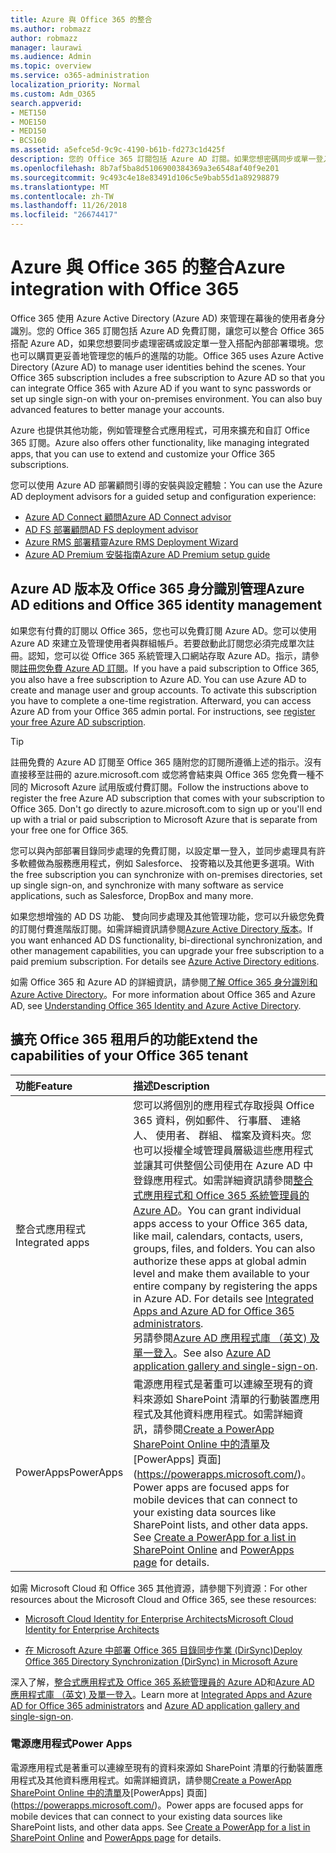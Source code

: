 ```yaml
---
title: Azure 與 Office 365 的整合
ms.author: robmazz
author: robmazz
manager: laurawi
ms.audience: Admin
ms.topic: overview
ms.service: o365-administration
localization_priority: Normal
ms.custom: Adm_O365
search.appverid:
- MET150
- MOE150
- MED150
- BCS160
ms.assetid: a5efce5d-9c9c-4190-b61b-fd273c1d425f
description: 您的 Office 365 訂閱包括 Azure AD 訂閱。如果您想密碼同步或單一登入搭配內部部署環境，整合 Office 365 Azure AD。
ms.openlocfilehash: 8b7af5ba8d5106900384369a3e6548af40f9e201
ms.sourcegitcommit: 9c493c4e18e83491d106c5e9bab55d1a89298879
ms.translationtype: MT
ms.contentlocale: zh-TW
ms.lasthandoff: 11/26/2018
ms.locfileid: "26674417"
---
```

# <a name="azure-integration-with-office-365"></a><span data-ttu-id="cf436-104">Azure 與 Office 365 的整合</span><span class="sxs-lookup"><span data-stu-id="cf436-104">Azure integration with Office 365</span></span>

<span data-ttu-id="cf436-p102">Office 365 使用 Azure Active Directory (Azure AD) 來管理在幕後的使用者身分識別。您的 Office 365 訂閱包括 Azure AD 免費訂閱，讓您可以整合 Office 365 搭配 Azure AD，如果您想要同步處理密碼或設定單一登入搭配內部部署環境。您也可以購買更妥善地管理您的帳戶的進階的功能。</span><span class="sxs-lookup"><span data-stu-id="cf436-p102">Office 365 uses Azure Active Directory (Azure AD) to manage user identities behind the scenes. Your Office 365 subscription includes a free subscription to Azure AD so that you can integrate Office 365 with Azure AD if you want to sync passwords or set up single sign-on with your on-premises environment. You can also buy advanced features to better manage your accounts.</span></span>
  
<span data-ttu-id="cf436-108">Azure 也提供其他功能，例如管理整合式應用程式，可用來擴充和自訂 Office 365 訂閱。</span><span class="sxs-lookup"><span data-stu-id="cf436-108">Azure also offers other functionality, like managing integrated apps, that you can use to extend and customize your Office 365 subscriptions.</span></span>
  
<span data-ttu-id="cf436-109">您可以使用 Azure AD 部署顧問引導的安裝與設定體驗：</span><span class="sxs-lookup"><span data-stu-id="cf436-109">You can use the Azure AD deployment advisors for a guided setup and configuration experience:</span></span>
 - [<span data-ttu-id="cf436-110">Azure AD Connect 顧問</span><span class="sxs-lookup"><span data-stu-id="cf436-110">Azure AD Connect advisor</span></span>](https://aka.ms/aadconnectpwsync)
 - [<span data-ttu-id="cf436-111">AD FS 部署顧問</span><span class="sxs-lookup"><span data-stu-id="cf436-111">AD FS deployment advisor</span></span>](https://aka.ms/adfsguidance)
 - [<span data-ttu-id="cf436-112">Azure RMS 部署精靈</span><span class="sxs-lookup"><span data-stu-id="cf436-112">Azure RMS Deployment Wizard</span></span>](https://aka.ms/azuremsguidance)
 - [<span data-ttu-id="cf436-113">Azure AD Premium 安裝指南</span><span class="sxs-lookup"><span data-stu-id="cf436-113">Azure AD Premium setup guide</span></span>](https://aka.ms/aadpguidance)
  
## <a name="azure-ad-editions-and-office-365-identity-management"></a><span data-ttu-id="cf436-114">Azure AD 版本及 Office 365 身分識別管理</span><span class="sxs-lookup"><span data-stu-id="cf436-114">Azure AD editions and Office 365 identity management</span></span>

<span data-ttu-id="cf436-p103">如果您有付費的訂閱以 Office 365，您也可以免費訂閱 Azure AD。您可以使用 Azure AD 來建立及管理使用者與群組帳戶。若要啟動此訂閱您必須完成單次註冊。認知，您可以從 Office 365 系統管理入口網站存取 Azure AD。指示，請參閱[註冊您免費 Azure AD 訂閱](https://go.microsoft.com/fwlink/p/?LinkId=617127)。</span><span class="sxs-lookup"><span data-stu-id="cf436-p103">If you have a paid subscription to Office 365, you also have a free subscription to Azure AD. You can use Azure AD to create and manage user and group accounts. To activate this subscription you have to complete a one-time registration. Afterward, you can access Azure AD from your Office 365 admin portal. For instructions, see [register your free Azure AD subscription](https://go.microsoft.com/fwlink/p/?LinkId=617127).</span></span> 
  
> [!TIP]
> <span data-ttu-id="cf436-p104">註冊免費的 Azure AD 訂閱至 Office 365 隨附您的訂閱所遵循上述的指示。沒有直接移至註冊的 azure.microsoft.com 或您將會結束與 Office 365 您免費一種不同的 Microsoft Azure 試用版或付費訂閱。</span><span class="sxs-lookup"><span data-stu-id="cf436-p104">Follow the instructions above to register the free Azure AD subscription that comes with your subscription to Office 365. Don't go directly to azure.microsoft.com to sign up or you'll end up with a trial or paid subscription to Microsoft Azure that is separate from your free one for Office 365.</span></span> 
  
<span data-ttu-id="cf436-122">您可以與內部部署目錄同步處理的免費訂閱，以設定單一登入，並同步處理具有許多軟體做為服務應用程式，例如 Salesforce、 投寄箱以及其他更多選項。</span><span class="sxs-lookup"><span data-stu-id="cf436-122">With the free subscription you can synchronize with on-premises directories, set up single sign-on, and synchronize with many software as service applications, such as Salesforce, DropBox and many more.</span></span>
  
<span data-ttu-id="cf436-p105">如果您想增強的 AD DS 功能、 雙向同步處理及其他管理功能，您可以升級您免費的訂閱付費進階版訂閱。如需詳細資訊請參閱[Azure Active Directory 版本](https://docs.microsoft.com/azure/active-directory/fundamentals/active-directory-whatis)。</span><span class="sxs-lookup"><span data-stu-id="cf436-p105">If you want enhanced AD DS functionality, bi-directional synchronization, and other management capabilities, you can upgrade your free subscription to a paid premium subscription. For details see [Azure Active Directory editions](https://docs.microsoft.com/azure/active-directory/fundamentals/active-directory-whatis).</span></span>
  
<span data-ttu-id="cf436-125">如需 Office 365 和 Azure AD 的詳細資訊，請參閱[了解 Office 365 身分識別和 Azure Active Directory](https://support.office.com/article/06a189e7-5ec6-4af2-94bf-a22ea225a7a9)。</span><span class="sxs-lookup"><span data-stu-id="cf436-125">For more information about Office 365 and Azure AD, see [Understanding Office 365 Identity and Azure Active Directory](https://support.office.com/article/06a189e7-5ec6-4af2-94bf-a22ea225a7a9).</span></span>
  
## <a name="extend-the-capabilities-of-your-office-365-tenant"></a><span data-ttu-id="cf436-126">擴充 Office 365 租用戶的功能</span><span class="sxs-lookup"><span data-stu-id="cf436-126">Extend the capabilities of your Office 365 tenant</span></span>

|<span data-ttu-id="cf436-127">**功能**</span><span class="sxs-lookup"><span data-stu-id="cf436-127">**Feature**</span></span>|<span data-ttu-id="cf436-128">**描述**</span><span class="sxs-lookup"><span data-stu-id="cf436-128">**Description**</span></span>|
|:-----|:-----|
|<span data-ttu-id="cf436-129">整合式應用程式</span><span class="sxs-lookup"><span data-stu-id="cf436-129">Integrated apps</span></span>  <br/> |<span data-ttu-id="cf436-p106">您可以將個別的應用程式存取授與 Office 365 資料，例如郵件、 行事曆、 連絡人、 使用者、 群組、 檔案及資料夾。您也可以授權全域管理員層級這些應用程式並讓其可供整個公司使用在 Azure AD 中登錄應用程式。如需詳細資訊請參閱[整合式應用程式和 Office 365 系統管理員的 Azure AD](https://support.office.com/article/cb2250e3-451e-416f-bf4e-363549652c2a)。</span><span class="sxs-lookup"><span data-stu-id="cf436-p106">You can grant individual apps access to your Office 365 data, like mail, calendars, contacts, users, groups, files, and folders. You can also authorize these apps at global admin level and make them available to your entire company by registering the apps in Azure AD. For details see [Integrated Apps and Azure AD for Office 365 administrators](https://support.office.com/article/cb2250e3-451e-416f-bf4e-363549652c2a).  </span></span><br/> <span data-ttu-id="cf436-133">另請參閱[Azure AD 應用程式庫 （英文) 及單一登入](https://go.microsoft.com/fwlink/p/?LinkId=698604)。</span><span class="sxs-lookup"><span data-stu-id="cf436-133">See also [Azure AD application gallery and single-sign-on](https://go.microsoft.com/fwlink/p/?LinkId=698604).</span></span>  <br/> |
|<span data-ttu-id="cf436-134">PowerApps</span><span class="sxs-lookup"><span data-stu-id="cf436-134">PowerApps</span></span>  <br/> | <span data-ttu-id="cf436-p107">電源應用程式是著重可以連線至現有的資料來源如 SharePoint 清單的行動裝置應用程式及其他資料應用程式。如需詳細資訊，請參閱[Create a PowerApp SharePoint Online 中的清單](https://support.office.com/article/9338b2d2-67ac-4b81-8e67-97da27e5e9ab)及[PowerApps] 頁面](https://powerapps.microsoft.com/)。</span><span class="sxs-lookup"><span data-stu-id="cf436-p107">Power apps are focused apps for mobile devices that can connect to your existing data sources like SharePoint lists, and other data apps. See [Create a PowerApp for a list in SharePoint Online](https://support.office.com/article/9338b2d2-67ac-4b81-8e67-97da27e5e9ab) and [PowerApps page](https://powerapps.microsoft.com/) for details.  </span></span><br/> |
   
<span data-ttu-id="cf436-137">如需 Microsoft Cloud 和 Office 365 其他資源，請參閱下列資源：</span><span class="sxs-lookup"><span data-stu-id="cf436-137">For other resources about the Microsoft Cloud and Office 365, see these resources:</span></span>
  
- [<span data-ttu-id="cf436-138">Microsoft Cloud Identity for Enterprise Architects</span><span class="sxs-lookup"><span data-stu-id="cf436-138">Microsoft Cloud Identity for Enterprise Architects</span></span>](https://go.microsoft.com/fwlink/p/?LinkId=524586)
    
- [<span data-ttu-id="cf436-139">在 Microsoft Azure 中部署 Office 365 目錄同步作業 (DirSync)</span><span class="sxs-lookup"><span data-stu-id="cf436-139">Deploy Office 365 Directory Synchronization (DirSync) in Microsoft Azure</span></span>](https://go.microsoft.com/fwlink/p/?LinkId=517887)
    

<span data-ttu-id="cf436-140">深入了解，[整合式應用程式及 Office 365 系統管理員的 Azure AD](integrated-apps-and-azure-ads.md)和[Azure AD 應用程式庫 （英文) 及單一登入](https://docs.microsoft.com/azure/active-directory/manage-apps/what-is-single-sign-on)。</span><span class="sxs-lookup"><span data-stu-id="cf436-140">Learn more at [Integrated Apps and Azure AD for Office 365 administrators](integrated-apps-and-azure-ads.md) and [Azure AD application gallery and single-sign-on](https://docs.microsoft.com/azure/active-directory/manage-apps/what-is-single-sign-on).</span></span>

### <a name="power-apps"></a><span data-ttu-id="cf436-141">電源應用程式</span><span class="sxs-lookup"><span data-stu-id="cf436-141">Power Apps</span></span>
<span data-ttu-id="cf436-p108">電源應用程式是著重可以連線至現有的資料來源如 SharePoint 清單的行動裝置應用程式及其他資料應用程式。如需詳細資訊，請參閱[Create a PowerApp SharePoint Online 中的清單](https://support.office.com/article/9338b2d2-67ac-4b81-8e67-97da27e5e9ab)及[PowerApps] 頁面](https://powerapps.microsoft.com/)。</span><span class="sxs-lookup"><span data-stu-id="cf436-p108">Power apps are focused apps for mobile devices that can connect to your existing data sources like SharePoint lists, and other data apps. See [Create a PowerApp for a list in SharePoint Online](https://support.office.com/article/9338b2d2-67ac-4b81-8e67-97da27e5e9ab) and [PowerApps page](https://powerapps.microsoft.com/) for details.</span></span>